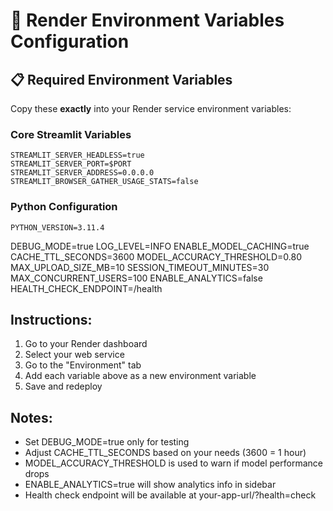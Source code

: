 # 🔧 Render Environment Variables Configuration

## 📋 Required Environment Variables

Copy these **exactly** into your Render service environment variables:

### **Core Streamlit Variables**
```
STREAMLIT_SERVER_HEADLESS=true
STREAMLIT_SERVER_PORT=$PORT
STREAMLIT_SERVER_ADDRESS=0.0.0.0
STREAMLIT_BROWSER_GATHER_USAGE_STATS=false
```

### **Python Configuration**
```
PYTHON_VERSION=3.11.4
```
DEBUG_MODE=true
LOG_LEVEL=INFO
ENABLE_MODEL_CACHING=true
CACHE_TTL_SECONDS=3600
MODEL_ACCURACY_THRESHOLD=0.80
MAX_UPLOAD_SIZE_MB=10
SESSION_TIMEOUT_MINUTES=30
MAX_CONCURRENT_USERS=100
ENABLE_ANALYTICS=false
HEALTH_CHECK_ENDPOINT=/health

## Instructions:

1. Go to your Render dashboard
2. Select your web service
3. Go to the "Environment" tab
4. Add each variable above as a new environment variable
5. Save and redeploy

## Notes:

- Set DEBUG_MODE=true only for testing
- Adjust CACHE_TTL_SECONDS based on your needs (3600 = 1 hour)
- MODEL_ACCURACY_THRESHOLD is used to warn if model performance drops
- ENABLE_ANALYTICS=true will show analytics info in sidebar
- Health check endpoint will be available at your-app-url/?health=check
